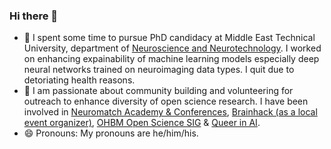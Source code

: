 ### Hi there  👋

<!--
**i-am-mel-dev/i-am-mel-dev** is a ✨ _special_ ✨ repository because its `README.md` (this file) appears on your GitHub profile.-->
- 💬 I spent some time to pursue PhD candidacy at  Middle East Technical University, department of [Neuroscience and Neurotechnology](https://nsnt.metu.edu.tr/). I worked on enhancing expainability of machine learning models especially deep neural networks trained on neuroimaging data types. I quit due to detoriating health reasons.
- 👯 I am passionate about community building and volunteering for outreach to enhance diversity of open science research. I have been involved in [Neuromatch Academy & Conferences](https://academy.neuromatch.io/), [Brainhack (as a local event organizer)](https://brainhack.org/), [OHBM Open Science SIG](https://ossig.netlify.app/) & [Queer in AI](https://sites.google.com/view/queer-in-ai/).
- 😄 Pronouns: My pronouns are he/him/his.
